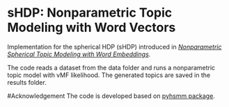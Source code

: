 # sHDP: Nonparametric Topic Modeling with Word Vectors 

Implementation for the spherical HDP (sHDP) introduced in [*Nonparametric Spherical Topic Modeling with Word Embeddings*](http://arxiv.org/pdf/1604.00126v1.pdf). 

The code reads a dataset from the data folder and runs a nonparametric topic model with vMF likelihood. The generated topics are saved in the results folder.  

#Acknowledgement 
The code is developed based on [pyhsmm package](https://github.com/mattjj/pyhsmm).
